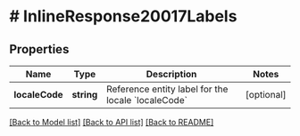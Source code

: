 # # InlineResponse20017Labels

## Properties

Name | Type | Description | Notes
------------ | ------------- | ------------- | -------------
**localeCode** | **string** | Reference entity label for the locale &#x60;localeCode&#x60; | [optional]

[[Back to Model list]](../../README.md#models) [[Back to API list]](../../README.md#endpoints) [[Back to README]](../../README.md)
